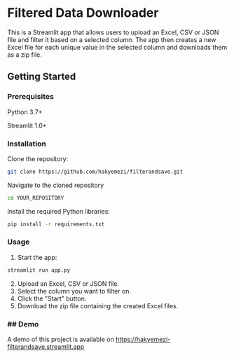 # Filtered Data Downloader


This is a Streamlit app that allows users to upload an Excel, CSV or JSON file and filter it based on a selected column. The app then creates a new Excel file for each unique value in the selected column and downloads them as a zip file.


## Getting Started

### Prerequisites
Python 3.7+

Streamlit 1.0+

### Installation
Clone the repository:
```sh
git clone https://github.com/hakyemezi/filterandsave.git
```
Navigate to the cloned repository
```sh
cd YOUR_REPOSITORY
```
Install the required Python libraries:
```sh
pip install -r requirements.txt
```
### Usage
1.	Start the app:
```sh
streamlit run app.py
```
2.	Upload an Excel, CSV or JSON file.
3.	Select the column you want to filter on.
4.	Click the "Start" button.
5.	Download the zip file containing the created Excel files.

### ## Demo

A demo of this project is available on https://hakyemezi-filterandsave.streamlit.app

